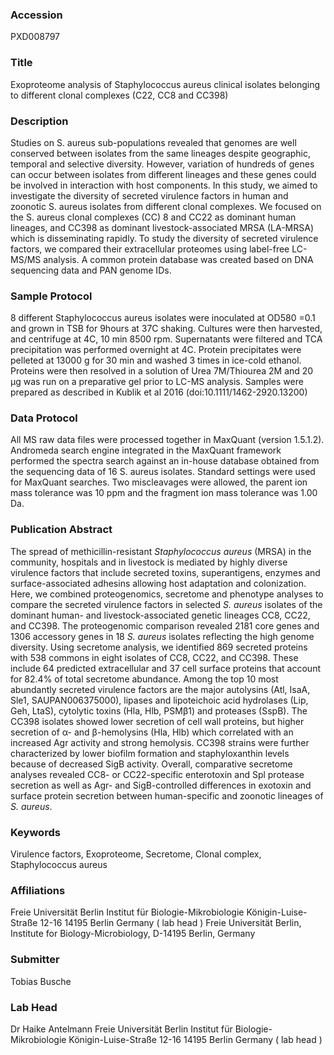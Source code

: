 ### Accession
PXD008797

### Title
Exoproteome analysis of Staphylococcus aureus clinical isolates belonging to different clonal complexes (C22, CC8 and CC398)

### Description
Studies on S. aureus sub-populations revealed that genomes are well conserved between isolates from the same lineages despite geographic, temporal and selective diversity. However, variation of hundreds of genes can occur between isolates from different lineages and these genes could be involved in interaction with host components. In this study, we aimed to investigate the diversity of secreted virulence factors in human and zoonotic S. aureus isolates from different clonal complexes. We focused on the S. aureus clonal complexes (CC) 8 and CC22 as dominant human lineages, and CC398 as dominant livestock-associated MRSA (LA-MRSA) which is disseminating rapidly. To study the diversity of secreted virulence factors, we compared their extracellular proteomes using label-free LC-MS/MS analysis. A common protein database was created based on DNA sequencing data and PAN genome IDs.

### Sample Protocol
8 different Staphylococcus aureus isolates were inoculated at OD580 =0.1 and grown in TSB for 9hours at 37C shaking. Cultures were then harvested, and centrifuge at 4C, 10 min 8500 rpm. Supernatants were filtered and TCA precipitation was performed overnight at 4C. Protein precipitates were pelleted at 13000 g for 30 min and washed 3 times in ice-cold ethanol. Proteins were then resolved in a solution of Urea 7M/Thiourea 2M and 20 µg was run on a preparative gel prior to LC-MS analysis. Samples were prepared as described in Kublik et al 2016 (doi:10.1111/1462-2920.13200)

### Data Protocol
All MS raw data files were processed together in MaxQuant (version 1.5.1.2). Andromeda search engine integrated in the MaxQuant framework performed the spectra search against an in-house database obtained from the sequencing data of 16 S. aureus isolates. Standard settings were used for MaxQuant searches. Two miscleavages were allowed, the parent ion mass tolerance was 10 ppm and the fragment ion mass tolerance was 1.00 Da.

### Publication Abstract
The spread of methicillin-resistant <i>Staphylococcus aureus</i> (MRSA) in the community, hospitals and in livestock is mediated by highly diverse virulence factors that include secreted toxins, superantigens, enzymes and surface-associated adhesins allowing host adaptation and colonization. Here, we combined proteogenomics, secretome and phenotype analyses to compare the secreted virulence factors in selected <i>S. aureus</i> isolates of the dominant human- and livestock-associated genetic lineages CC8, CC22, and CC398. The proteogenomic comparison revealed 2181 core genes and 1306 accessory genes in 18 <i>S. aureus</i> isolates reflecting the high genome diversity. Using secretome analysis, we identified 869 secreted proteins with 538 commons in eight isolates of CC8, CC22, and CC398. These include 64 predicted extracellular and 37 cell surface proteins that account for 82.4% of total secretome abundance. Among the top 10 most abundantly secreted virulence factors are the major autolysins (Atl, IsaA, Sle1, SAUPAN006375000), lipases and lipoteichoic acid hydrolases (Lip, Geh, LtaS), cytolytic toxins (Hla, Hlb, PSM&#x3b2;1) and proteases (SspB). The CC398 isolates showed lower secretion of cell wall proteins, but higher secretion of &#x3b1;- and &#x3b2;-hemolysins (Hla, Hlb) which correlated with an increased Agr activity and strong hemolysis. CC398 strains were further characterized by lower biofilm formation and staphyloxanthin levels because of decreased SigB activity. Overall, comparative secretome analyses revealed CC8- or CC22-specific enterotoxin and Spl protease secretion as well as Agr- and SigB-controlled differences in exotoxin and surface protein secretion between human-specific and zoonotic lineages of <i>S. aureus</i>.

### Keywords
Virulence factors, Exoproteome, Secretome, Clonal complex, Staphylococcus aureus

### Affiliations
Freie Universität Berlin Institut für Biologie-Mikrobiologie Königin-Luise-Straße 12-16 14195 Berlin Germany ( lab head )
Freie Universität Berlin, Institute for Biology-Microbiology, D-14195 Berlin, Germany

### Submitter
Tobias Busche

### Lab Head
Dr Haike Antelmann
Freie Universität Berlin Institut für Biologie-Mikrobiologie Königin-Luise-Straße 12-16 14195 Berlin Germany ( lab head )


